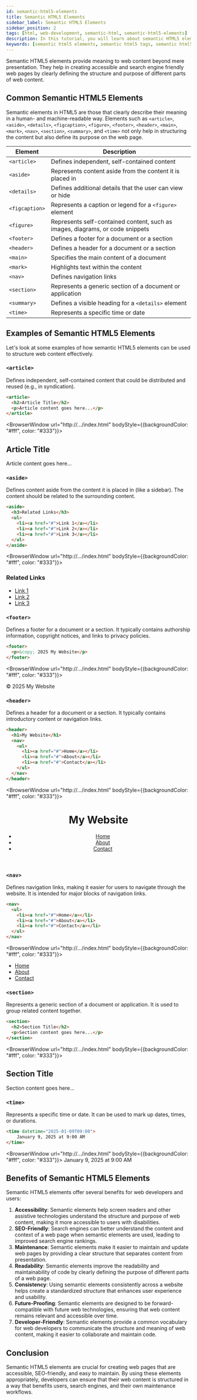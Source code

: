 ```yaml
---
id: semantic-html5-elements
title: Semantic HTML5 Elements
sidebar_label: Semantic HTML5 Elements
sidebar_position: 2
tags: [html, web-development, semantic-html, semantic-html5-elements]
description: In this tutorial, you will learn about semantic HTML5 elements and how they can improve the structure, accessibility, and search engine optimization (SEO) of your web pages.
keywords: [semantic html5 elements, semantic html5 tags, semantic html5 benefits, semantic html5 importance, html5 semantic elements]
---
```


Semantic HTML5 elements provide meaning to web content beyond mere presentation. They help in creating accessible and search engine friendly web pages by clearly defining the structure and purpose of different parts of web content.

<AdsComponent />

## Common Semantic HTML5 Elements

Semantic elements in HTML5 are those that clearly describe their meaning in a human- and machine-readable way. Elements such as `<article>`, `<aside>`, `<details>`, `<figcaption>`, `<figure>`, `<footer>`, `<header>`, `<main>`, `<mark>`, `<nav>`, `<section>`, `<summary>`, and `<time>` not only help in structuring the content but also define its purpose on the web page.

| Element       | Description                                      |
|---------------|--------------------------------------------------|
| `<article>`   | Defines independent, self-contained content      |
| `<aside>`     | Represents content aside from the content it is placed in |
| `<details>`   | Defines additional details that the user can view or hide |
| `<figcaption>`| Represents a caption or legend for a `<figure>` element |
| `<figure>`    | Represents self-contained content, such as images, diagrams, or code snippets |
| `<footer>`    | Defines a footer for a document or a section      |
| `<header>`    | Defines a header for a document or a section      |
| `<main>`      | Specifies the main content of a document          |
| `<mark>`      | Highlights text within the content                |
| `<nav>`       | Defines navigation links                         |
| `<section>`   | Represents a generic section of a document or application |
| `<summary>`   | Defines a visible heading for a `<details>` element |
| `<time>`      | Represents a specific time or date                |

<AdsComponent />

## Examples of Semantic HTML5 Elements

Let's look at some examples of how semantic HTML5 elements can be used to structure web content effectively.

### `<article>`

Defines independent, self-contained content that could be distributed and reused (e.g., in syndication).

```html title="index.html"
<article>
  <h2>Article Title</h2>
  <p>Article content goes here...</p>
</article>
```

<BrowserWindow url="http://.../index.html" bodyStyle={{backgroundColor: "#fff", color: "#333"}}>
  <article>
    <h2>Article Title</h2>
    <p>Article content goes here...</p>
  </article>
</BrowserWindow>

### `<aside>`

Defines content aside from the content it is placed in (like a sidebar). The content should be related to the surrounding content.

```html title="index.html"
<aside>
  <h3>Related Links</h3>
  <ul>
    <li><a href="#">Link 1</a></li>
    <li><a href="#">Link 2</a></li>
    <li><a href="#">Link 3</a></li>
  </ul>
</aside>
```

<BrowserWindow url="http://.../index.html" bodyStyle={{backgroundColor: "#fff", color: "#333"}}>
  <aside>
    <h3>Related Links</h3>
    <ul>
      <li><a href="#">Link 1</a></li>
      <li><a href="#">Link 2</a></li>
      <li><a href="#">Link 3</a></li>
    </ul>
  </aside>
</BrowserWindow>

<AdsComponent />

### `<footer>`

Defines a footer for a document or a section. It typically contains authorship information, copyright notices, and links to privacy policies.

```html title="index.html"
<footer>
  <p>&copy; 2025 My Website</p>
</footer>
```

<BrowserWindow url="http://.../index.html" bodyStyle={{backgroundColor: "#fff", color: "#333"}}>
  <footer>
    <p>&copy; 2025 My Website</p>
  </footer>
</BrowserWindow>

### `<header>`

Defines a header for a document or a section. It typically contains introductory content or navigation links.

```html title="index.html"
<header>
  <h1>My Website</h1>
  <nav>
    <ul>
      <li><a href="#">Home</a></li>
      <li><a href="#">About</a></li>
      <li><a href="#">Contact</a></li>
    </ul>
  </nav>
</header>
```

<BrowserWindow url="http://.../index.html" bodyStyle={{backgroundColor: "#fff", color: "#333"}}>
  <header>
    <h1>My Website</h1>
    <nav>
      <ul>
        <li><a href="#">Home</a></li>
        <li><a href="#">About</a></li>
        <li><a href="#">Contact</a></li>
      </ul>
    </nav>
  </header>
</BrowserWindow>

<AdsComponent />

### `<nav>`

Defines navigation links, making it easier for users to navigate through the website. It is intended for major blocks of navigation links.

```html title="index.html"
<nav>
  <ul>
    <li><a href="#">Home</a></li>
    <li><a href="#">About</a></li>
    <li><a href="#">Contact</a></li>
  </ul>
</nav>
```

<BrowserWindow url="http://.../index.html" bodyStyle={{backgroundColor: "#fff", color: "#333"}}>
  <nav>
    <ul>
      <li><a href="#">Home</a></li>
      <li><a href="#">About</a></li>
      <li><a href="#">Contact</a></li>
    </ul>
  </nav>
</BrowserWindow>

### `<section>`

Represents a generic section of a document or application. It is used to group related content together.

```html title="index.html"
<section>
  <h2>Section Title</h2>
  <p>Section content goes here...</p>
</section>
```

<BrowserWindow url="http://.../index.html" bodyStyle={{backgroundColor: "#fff", color: "#333"}}>
  <section>
    <h2>Section Title</h2>
    <p>Section content goes here...</p>
  </section>
</BrowserWindow>

### `<time>`

Represents a specific time or date. It can be used to mark up dates, times, or durations.

```html title="index.html"
<time datetime="2025-01-09T09:00">
    January 9, 2025 at 9:00 AM
</time>
```

<BrowserWindow url="http://.../index.html" bodyStyle={{backgroundColor: "#fff", color: "#333"}}>
  <time datetime="2025-01-09T09:00">
      January 9, 2025 at 9:00 AM
    </time>
</BrowserWindow>

<AdsComponent />

## Benefits of Semantic HTML5 Elements

Semantic HTML5 elements offer several benefits for web developers and users:

1. **Accessibility**: Semantic elements help screen readers and other assistive technologies understand the structure and purpose of web content, making it more accessible to users with disabilities.
2. **SEO-Friendly**: Search engines can better understand the content and context of a web page when semantic elements are used, leading to improved search engine rankings.
3. **Maintenance**: Semantic elements make it easier to maintain and update web pages by providing a clear structure that separates content from presentation.
4. **Readability**: Semantic elements improve the readability and maintainability of code by clearly defining the purpose of different parts of a web page.
5. **Consistency**: Using semantic elements consistently across a website helps create a standardized structure that enhances user experience and usability.
6. **Future-Proofing**: Semantic elements are designed to be forward-compatible with future web technologies, ensuring that web content remains relevant and accessible over time.
7. **Developer-Friendly**: Semantic elements provide a common vocabulary for web developers to communicate the structure and meaning of web content, making it easier to collaborate and maintain code.


## Conclusion

Semantic HTML5 elements are crucial for creating web pages that are accessible, SEO-friendly, and easy to maintain. By using these elements appropriately, developers can ensure that their web content is structured in a way that benefits users, search engines, and their own maintenance workflows.